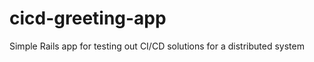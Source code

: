 cicd-greeting-app
=================

Simple Rails app for testing out CI/CD solutions for a distributed system
